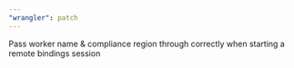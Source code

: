 ```yaml
---
"wrangler": patch
---
```


Pass worker name & compliance region through correctly when starting a remote bindings session
